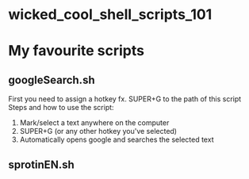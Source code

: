 # wicked_cool_shell_scripts_101
# My favourite scripts 
## googleSearch.sh
First you need to assign a hotkey fx. SUPER+G to the path of this script
Steps and how to use the script:
1. Mark/select a text anywhere on the computer
2. SUPER+G (or any other hotkey you've selected)
3. Automatically opens google and searches the selected text

## sprotinEN.sh
